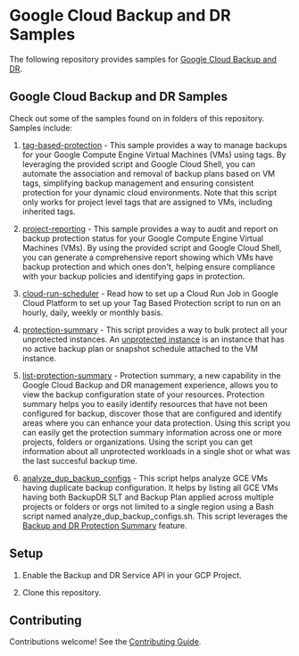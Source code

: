 # Google Cloud Backup and DR Samples

The following repository provides samples for [Google Cloud Backup and DR](https://cloud.google.com/backup-disaster-recovery/docs/concepts/backup-dr).

## Google Cloud Backup and DR Samples

Check out some of the samples found on in folders of this repository. Samples include:
1. [tag-based-protection](tag-based-protection) - This sample provides a way to manage backups for your Google Compute Engine Virtual Machines (VMs) using tags. By leveraging the provided script and Google Cloud Shell, you can automate the association and removal of backup plans based on VM tags, simplifying backup management and ensuring consistent protection for your dynamic cloud environments. Note that this script only works for project level tags that are assigned to VMs, including inherited tags.

1. [project-reporting](project-reporting) - This sample provides a way to audit and report on backup protection status for your Google Compute Engine Virtual Machines (VMs). By using the provided script and Google Cloud Shell, you can generate a comprehensive report showing which VMs have backup protection and which ones don't, helping ensure compliance with your backup policies and identifying gaps in protection.

1. [cloud-run-scheduler](cloud-run-scheduler) -  Read how to set up a Cloud Run Job in Google Cloud Platform to set up your Tag Based Protection script to run on an hourly, daily, weekly or monthly basis.

1. [protection-summary](protection-summary) -  This script provides a way to bulk protect all your unprotected instances. An [unprotected instance](https://cloud.google.com/backup-disaster-recovery/docs/backup-admin/protection-summary?_gl=1*1tsvrak*_ga*NzkzNTI2MzUuMTczOTQwNjczNQ..*_ga_WH2QY8WWF5*MTczOTQwNDU4Ni42LjEuMTczOTQwOTczNC40OC4wLjA.) is an instance that has no active backup plan or snapshot schedule attached to the VM instance.

1. [list-protection-summary](list-protection-summary) - Protection summary, a new capability in the Google Cloud Backup and DR management experience, allows you to view the backup configuration state of your resources. Protection summary helps you to easily identify resources that have not been configured for backup, discover those that are configured and identify areas where you can enhance your data protection.
   Using this script you can easily get the protection summary information across one or more projects, folders or organizations. Using the script you can get information about all unprotected workloads in a single shot or what was the last succesful backup time.

1. [analyze_dup_backup_configs](analyze_dup_backup_configs) - This script helps analyze GCE VMs having duplicate backup configuration. It helps by listing all GCE VMs having both BackupDR SLT and Backup Plan applied across multiple projects or folders or orgs not limited to a single region using a Bash script named analyze_dup_backup_configs.sh. This script leverages the [Backup and DR Protection Summary](https://cloud.google.com/backup-disaster-recovery/docs/backup-admin/protection-summary?_gl=1*1tsvrak*_ga*NzkzNTI2MzUuMTczOTQwNjczNQ..*_ga_WH2QY8WWF5*MTczOTQwNDU4Ni42LjEuMTczOTQwOTczNC40OC4wLjA.) feature.
   
## Setup

1. Enable the Backup and DR Service API in your GCP Project. 

1. Clone this repository.


## Contributing

Contributions welcome! See the [Contributing Guide](CONTRIBUTING.md).
